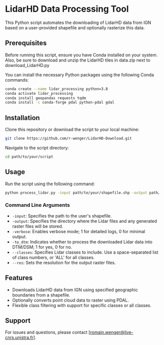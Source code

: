 # LidarHD Data Processing Tool

This Python script automates the downloading of LidarHD data from IGN based on a user-provided shapefile and optionally rasterize this data.

## Prerequisites

Before running this script, ensure you have Conda installed on your system. Also, be sure to download and unzip the LidarHD tiles in data.zip next to download_LidarHD.py

You can install the necessary Python packages using the following Conda commands:

```bash
conda create --name lidar_processing python=3.8
conda activate lidar_processing
conda install geopandas requests tqdm
conda install -c conda-forge pdal python-pdal gdal
```

## Installation

Clone this repository or download the script to your local machine:

```bash
git clone https://github.com/r-wenger/LidarHD-Download.git
```

Navigate to the script directory:

```bash
cd path/to/your/script
```

## Usage

Run the script using the following command:

```bash
python process_lidar.py -input path/to/your/shapefile.shp -output path/to/output/directory -verbose 1 -to_dtm 1 --classes 2 3 4 5 --res 0.5
```

### Command Line Arguments

- `-input`: Specifies the path to the user's shapefile.
- `-output`: Specifies the directory where the Lidar files and any generated raster files will be stored.
- `-verbose`: Enables verbose mode; 1 for detailed logs, 0 for minimal output.
- `-to_dtm`: Indicates whether to process the downloaded Lidar data into DTM/DSM; 1 for yes, 0 for no.
- `--classes`: Specifies Lidar classes to include. Use a space-separated list of class numbers, or 'ALL' for all classes.
- `--res`: Sets the resolution for the output raster files.

## Features

- Downloads LidarHD data from IGN using specified geographic boundaries from a shapefile.
- Optionally converts point cloud data to raster using PDAL.
- Flexible class filtering with support for specific classes or all classes.

## Support

For issues and questions, please contact [romain.wenger@live-cnrs.unistra.fr].

